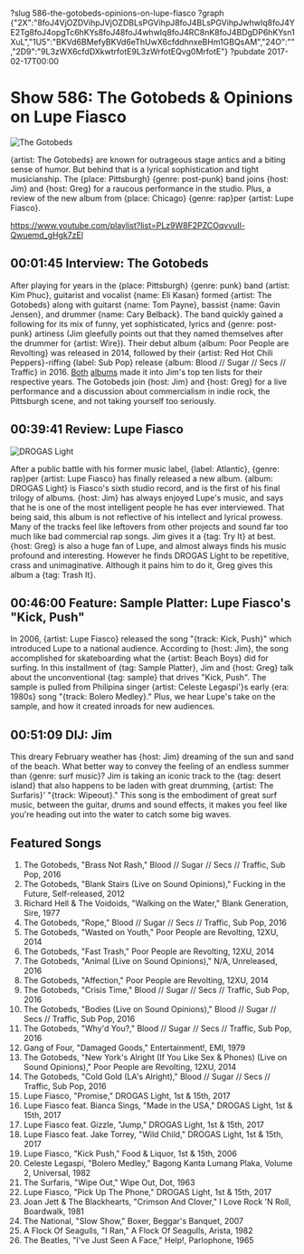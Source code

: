 ?slug 586-the-gotobeds-opinions-on-lupe-fiasco
?graph {"2X":"8foJ4VjOZDVihpJVjOZDBLsPGVihpJ8foJ4BLsPGVihpJwhwIq8foJ4YE2Tg8foJ4opgTc6hKYs8foJ48foJ4whwIq8foJ4RC8nK8foJ4BDgDP6hKYsn1XuL","1U5":"BKVd6BMefyBKVd6eThUwX6cfddhnxeBHm1GBQsAM","24O":"","2D9":"9L3zWX6cfdDXkwtrfotE9L3zWrfotEQvg0MrfotE"}
?pubdate 2017-02-17T00:00

# Show 586: The Gotobeds & Opinions on Lupe Fiasco

![The Gotobeds](https://static.soundopinions.org/images/2017/gotobeds_web.jpg)

{artist: The Gotobeds} are known for outrageous stage antics and a biting sense of humor. But behind that is a lyrical sophistication and tight musicianship. The {place: Pittsburgh} {genre: post-punk} band joins {host: Jim} and {host: Greg} for a raucous performance in the studio. Plus, a review of the new album from {place: Chicago} {genre: rap}per {artist: Lupe Fiasco}.

https://www.youtube.com/playlist?list=PLz9W8F2PZCOqvvuIl-Qwuemd_gHgk7zEl

## 00:01:45 Interview: The Gotobeds
After playing for years in the {place: Pittsburgh} {genre: punk} band {artist: Kim Phuc}, guitarist and vocalist {name: Eli Kasan} formed {artist: The Gotobeds} along with guitarst {name: Tom Payne}, bassist {name: Gavin Jensen}, and drummer {name: Cary Belback}. The band quickly gained a following for its mix of  funny, yet sophisticated, lyrics and {genre: post-punk} artiness (Jim gleefully points out that they named themselves after the drummer for {artist: Wire}). Their debut album {album: Poor People are Revolting} was released in 2014, followed by their {artist: Red Hot Chili Peppers}-riffing {label: Sub Pop} release {album: Blood // Sugar // Secs // Traffic} in 2016. [Both](/show/471/) [albums](/show/576/) made it into Jim's top ten lists for their respective years. The Gotobeds join {host: Jim} and {host: Greg} for a live performance and a discussion about commercialism in indie rock, the Pittsburgh scene, and not taking yourself too seriously.

## 00:39:41 Review: Lupe Fiasco
![DROGAS Light](https://static.soundopinions.org/assets/586/1U50.jpg)

After a public battle with his former music label, {label: Atlantic}, {genre: rap}per {artist: Lupe Fiasco} has finally released a new album. {album: DROGAS Light} is Fiasco's sixth studio record, and is the first of his final trilogy of albums. {host: Jim} has always enjoyed Lupe's music, and says that he is one of the most intelligent people he has ever interviewed. That being said, this album is not reflective of his intellect and lyrical prowess. Many of the tracks feel like leftovers from other projects and sound far too much like bad commercial rap songs. Jim gives it a {tag: Try It} at best. {host: Greg} is also a huge fan of Lupe, and almost always finds his music profound and interesting. However he finds DROGAS Light to be repetitive, crass and unimaginative. Although it pains him to do it, Greg gives this album a {tag: Trash It}.

## 00:46:00 Feature: Sample Platter: Lupe Fiasco's "Kick, Push"

In 2006, {artist: Lupe Fiasco} released the song "{track: Kick, Push}" which introduced Lupe to a national audience. According to {host: Jim}, the song accomplished for skateboarding what the {artist: Beach Boys} did for surfing. In this installment of {tag: Sample Platter}, Jim and {host: Greg} talk about the unconventional {tag: sample} that drives "Kick, Push".  The sample is pulled from Philipina singer {artist: Celeste Legaspi'}s early {era: 1980s} song "{track: Bolero Medley}." Plus, we hear Lupe's take on the sample, and how it created inroads for new audiences.

## 00:51:09 DIJ: Jim
This dreary February weather has {host: Jim} dreaming of the sun and sand of the beach. What better way to convey the feeling of an endless summer than {genre: surf music}? Jim is taking an iconic track to the {tag: desert island} that also happens to be laden with great drumming, {artist: The Surfaris}' "{track: Wipeout}." This song is the embodiment of great surf music, between the guitar, drums and sound effects, it makes you feel like you're heading out into the water to catch some big waves. 

## Featured Songs

1. The Gotobeds, "Brass Not Rash," Blood // Sugar // Secs // Traffic, Sub Pop, 2016
1. The Gotobeds, "Blank Stairs (Live on Sound Opinions)," Fucking in the Future, Self-released, 2012
1. Richard Hell & The Voidoids, "Walking on the Water," Blank Generation, Sire, 1977
1. The Gotobeds, "Rope," Blood // Sugar // Secs // Traffic, Sub Pop, 2016
1. The Gotobeds, "Wasted on Youth," Poor People are Revolting, 12XU, 2014
1. The Gotobeds, "Fast Trash," Poor People are Revolting, 12XU, 2014
1. The Gotobeds, "Animal (Live on Sound Opinions)," N/A, Unreleased, 2016
1. The Gotobeds, "Affection," Poor People are Revolting, 12XU, 2014
1. The Gotobeds, "Crisis Time," Blood // Sugar // Secs // Traffic, Sub Pop, 2016
1. The Gotobeds, "Bodies (Live on Sound Opinions)," Blood // Sugar // Secs // Traffic, Sub Pop, 2016
1. The Gotobeds, "Why'd You?," Blood // Sugar // Secs // Traffic, Sub Pop, 2016
1. Gang of Four, "Damaged Goods," Entertainment!, EMI, 1979
1. The Gotobeds, "New York's Alright (If You Like Sex & Phones) (Live on Sound Opinions)," Poor People are Revolting, 12XU, 2014
1. The Gotobeds, "Cold Gold (LA's Alright)," Blood // Sugar // Secs // Traffic, Sub Pop, 2016
1. Lupe Fiasco, "Promise," DROGAS Light, 1st & 15th, 2017
1. Lupe Fiasco feat. Bianca Sings, "Made in the USA," DROGAS Light, 1st & 15th, 2017
1. Lupe Fiasco feat. Gizzle, "Jump," DROGAS Light, 1st & 15th, 2017
1. Lupe Fiasco feat. Jake Torrey, "Wild Child," DROGAS Light, 1st & 15th, 2017
1. Lupe Fiasco, "Kick Push," Food & Liquor, 1st & 15th, 2006
1. Celeste Legaspi, "Bolero Medley," Bagong Kanta Lumang Plaka, Volume 2, Universal, 1982
1. The Surfaris, "Wipe Out," Wipe Out, Dot, 1963
1. Lupe Fiasco, "Pick Up The Phone," DROGAS Light, 1st & 15th, 2017
1. Joan Jett & The Blackhearts, "Crimson And Clover," I Love Rock 'N Roll, Boardwalk, 1981
1. The National, "Slow Show," Boxer, Beggar's Banquet, 2007
1. A Flock Of Seagulls, "I Ran," A Flock Of Seagulls, Arista, 1982
1. The Beatles, "I've Just Seen A Face," Help!, Parlophone, 1965